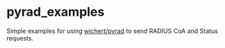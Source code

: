 # pyrad_examples

Simple examples for using [wichert/pyrad](https://github.com/wichert/pyrad) to send RADIUS CoA and Status requests.
